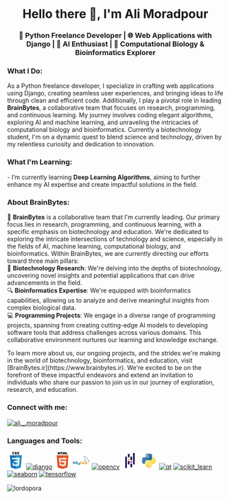 <h1 align="center">Hello there 👋, I'm Ali Moradpour</h1>
<h3 align="center">🐍 Python Freelance Developer | 🌐 Web Applications with Django | 🤖 AI Enthusiast | 🧬 Computational Biology & Bioinformatics Explorer</h3>

<h3 align="left">What I Do:</h3>
<p align="left">
As a Python freelance developer, I specialize in crafting web applications using Django, creating seamless user experiences, and bringing ideas to life through clean and efficient code. Additionally, I play a pivotal role in leading <b>BrainBytes</b>, a collaborative team that focuses on research, programming, and continuous learning. My journey involves coding elegant algorithms, exploring AI and machine learning, and unraveling the intricacies of computational biology and bioinformatics. Currently a biotechnology student, I'm on a dynamic quest to blend science and technology, driven by my relentless curiosity and dedication to innovation.
</p>

<h3 align="left">What I'm Learning:</h3>
<p align="left">
- I’m currently learning <b>Deep Learning Algorithms</b>, aiming to further enhance my AI expertise and create impactful solutions in the field.
</p>

<h3 align="left">About BrainBytes:</h3>
<p align="left">
🧠 <b>BrainBytes</b> is a collaborative team that I'm currently leading. Our primary focus lies in research, programming, and continuous learning, with a specific emphasis on biotechnology and education. We're dedicated to exploring the intricate intersections of technology and science, especially in the fields of AI, machine learning, computational biology, and bioinformatics. Within BrainBytes, we are currently directing our efforts toward three main pillars: <br>
🔬 <b>Biotechnology Research</b>: We're delving into the depths of biotechnology, uncovering novel insights and potential applications that can drive advancements in the field. <br>
🔍 <b>Bioinformatics Expertise</b>: We're equipped with bioinformatics capabilities, allowing us to analyze and derive meaningful insights from complex biological data. <br>
💻 <b>Programming Projects</b>: We engage in a diverse range of programming projects, spanning from creating cutting-edge AI models to developing software tools that address challenges across various domains. This collaborative environment nurtures our learning and knowledge exchange.
</p>
<p align="left">
To learn more about us, our ongoing projects, and the strides we're making in the world of biotechnology, bioinformatics, and education, visit [BrainBytes.ir](https://www.brainbytes.ir). We're excited to be on the forefront of these impactful endeavors and extend an invitation to individuals who share our passion to join us in our journey of exploration, research, and education.
</p>

<h3 align="left">Connect with me:</h3>
<p align="left">
<a href="https://instagram.com/ali._.moradpour" target="blank"><img align="center" src="https://raw.githubusercontent.com/rahuldkjain/github-profile-readme-generator/master/src/images/icons/Social/instagram.svg" alt="ali._.moradpour" height="30" width="40" /></a>
</p>

<h3 align="left">Languages and Tools:</h3>
<p align="left">
<a href="https://www.w3schools.com/css/" target="_blank" rel="noreferrer"><img src="https://raw.githubusercontent.com/devicons/devicon/master/icons/css3/css3-original-wordmark.svg" alt="css3" width="40" height="40"/></a>
<a href="https://www.djangoproject.com/" target="_blank" rel="noreferrer"><img src="https://cdn.worldvectorlogo.com/logos/django.svg" alt="django" width="40" height="40"/></a>
<a href="https://www.w3.org/html/" target="_blank" rel="noreferrer"><img src="https://raw.githubusercontent.com/devicons/devicon/master/icons/html5/html5-original-wordmark.svg" alt="html5" width="40" height="40"/></a>
<a href="https://www.mysql.com/" target="_blank" rel="noreferrer"><img src="https://raw.githubusercontent.com/devicons/devicon/master/icons/mysql/mysql-original-wordmark.svg" alt="mysql" width="40" height="40"/></a>
<a href="https://opencv.org/" target="_blank" rel="noreferrer"><img src="https://www.vectorlogo.zone/logos/opencv/opencv-icon.svg" alt="opencv" width="40" height="40"/></a>
<a href="https://pandas.pydata.org/" target="_blank" rel="noreferrer"><img src="https://raw.githubusercontent.com/devicons/devicon/2ae2a900d2f041da66e950e4d48052658d850630/icons/pandas/pandas-original.svg" alt="pandas" width="40" height="40"/></a>
<a href="https://www.python.org" target="_blank" rel="noreferrer"><img src="https://raw.githubusercontent.com/devicons/devicon/master/icons/python/python-original.svg" alt="python" width="40" height="40"/></a>
<a href="https://www.qt.io/" target="_blank" rel="noreferrer"><img src="https://upload.wikimedia.org/wikipedia/commons/0/0b/Qt_logo_2016.svg" alt="qt" width="40" height="40"/></a>
<a href="https://scikit-learn.org/" target="_blank" rel="noreferrer"><img src="https://upload.wikimedia.org/wikipedia/commons/0/05/Scikit_learn_logo_small.svg" alt="scikit_learn" width="40" height="40"/></a>
<a href="https://seaborn.pydata.org/" target="_blank" rel="noreferrer"><img src="https://seaborn.pydata.org/_images/logo-mark-lightbg.svg" alt="seaborn" width="40" height="40"/></a>
<a href="https://www.tensorflow.org" target="_blank" rel="noreferrer"><img src="https://www.vectorlogo.zone/logos/tensorflow/tensorflow-icon.svg" alt="tensorflow" width="40" height="40"/></a>
</p>

<p><img align="center" src="https://github-readme-stats.vercel.app/api/top-langs?username=lordopora&show_icons=true&locale=en&layout=compact" alt="lordopora" /></p>
